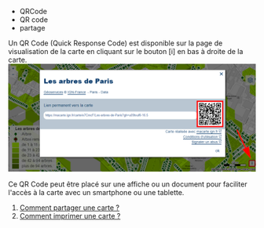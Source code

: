 - QRCode
- QR code
- partage

Un QR Code (Quick Response Code) est disponible sur la page de visualisation de la carte en cliquant sur le bouton [i] en bas à droite de la carte.
![](../../docs/img/qrcode.png)

Ce QR Code peut être placé sur une affiche ou un document pour faciliter l'accès à la carte avec un smartphone ou une tablette.

1. [Comment partager une carte ?](./Comment_partager_une_carte.md)
1. [Comment imprimer une carte ?](./Comment_imprimer_une_carte.md)